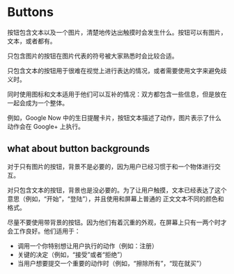 # Buttons
按钮包含文本以及一个图片，清楚地传达出触摸时会发生什么。按钮可以有图片，文本，或者都有。

只包含图片的按钮在图片代表的符号被大家熟悉时会比较合适。

只包含文本的按钮用于很难在视觉上进行表达的情况，或者需要使用文字来避免歧义时。

同时使用图标和文本适用于他们可以互补的情况：双方都包含一些信息，但是放在一起会成为一个整体。

例如，Google Now 中的生日提醒卡片，按钮文本描述了动作，图片表示了什么动作会在 Google+ 上执行。

## what about button backgrounds
对于只有图片的按钮，背景不是必要的，因为用户已经习惯于和一个物体进行交互。

对只包含文本的按钮，背景也是没必要的。为了让用户触摸，文本已经表达了这个意思（例如，“开始”，“登陆”），并且使用和屏幕上普通的
正文文本不同的颜色和格式。

尽量不要使用带背景的按钮。因为他们有着沉重的外观，在屏幕上只有一两个时才会工作良好。他们适用于：

* 调用一个你特别想让用户执行的动作（例如：注册）
* 关键的决定（例如，“接受”或者“拒绝”）
* 当用户想要提交一个重要的动作时（例如，“擦除所有”，“现在就买”）
